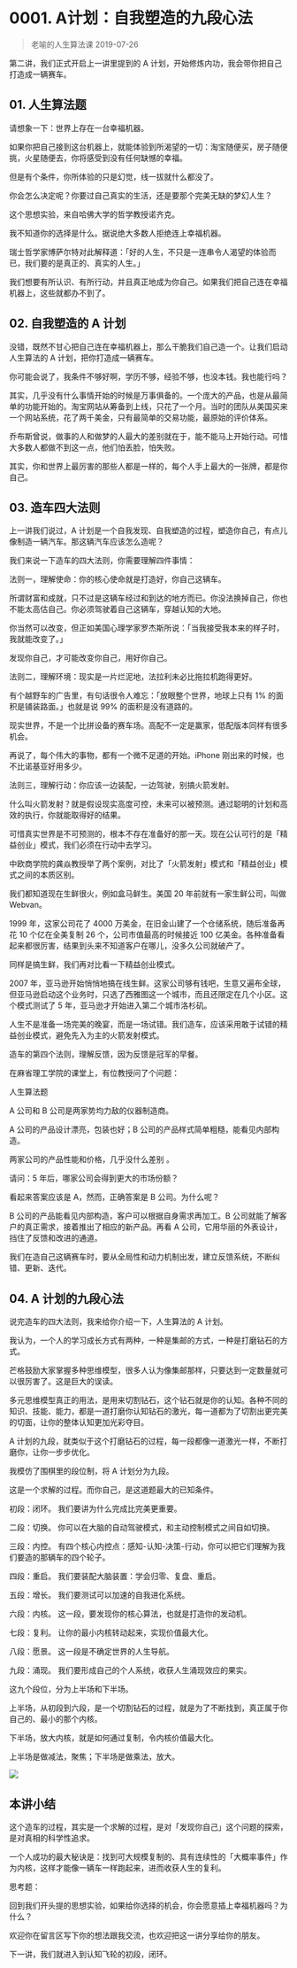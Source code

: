 # 0001. A计划：自我塑造的九段心法
> 老喻的人生算法课
2019-07-26

第二讲，我们正式开启上一讲里提到的 A 计划，开始修炼内功，我会带你把自己打造成一辆赛车。

## 01. 人生算法题

请想象一下：世界上存在一台幸福机器。

如果你把自己接到这台机器上，就能体验到所渴望的一切：淘宝随便买，房子随便挑，火星随便去，你将感受到没有任何缺憾的幸福。

但是有个条件，你所体验的只是幻觉，线一拔就什么都没了。

你会怎么决定呢？你要过自己真实的生活，还是要那个完美无缺的梦幻人生？

这个思想实验，来自哈佛大学的哲学教授诺齐克。

我不知道你的选择是什么。据说绝大多数人拒绝连上幸福机器。

瑞士哲学家博萨尔特对此解释道：「好的人生，不只是一连串令人渴望的体验而已，我们要的是真正的、真实的人生。」

我们想要有所认识、有所行动，并且真正地成为你自己。如果我们把自己连在幸福机器上，这些就都办不到了。

## 02. 自我塑造的 A 计划

没错，既然不甘心把自己连在幸福机器上，那么干脆我们自己造一个。让我们启动人生算法的 A 计划，把你打造成一辆赛车。

你可能会说了，我条件不够好啊，学历不够，经验不够，也没本钱。我也能行吗？

其实，几乎没有什么事情开始的时候是万事俱备的。一个庞大的产品，也是从最简单的功能开始的。淘宝网站从筹备到上线，只花了一个月。当时的团队从美国买来一个网站系统，花了两千美金，只有最简单的交易功能，最原始的评价体系。

乔布斯曾说，做事的人和做梦的人最大的差别就在于，能不能马上开始行动。可惜大多数人都做不到这一点，他们怕丢脸，怕失败。

其实，你和世界上最厉害的那些人都是一样的，每个人手上最大的一张牌，都是你自己。

## 03. 造车四大法则

上一讲我们说过，A 计划是一个自我发现、自我塑造的过程，塑造你自己，有点儿像制造一辆汽车。那这辆汽车应该怎么造呢？

我们来说一下造车的四大法则，你需要理解四件事情：

法则一，理解使命：你的核心使命就是打造好，你自己这辆车。

所谓财富和成就，只不过是这辆车经过和到达的地方而已。你没法换掉自己，你也不能太高估自己。你必须驾驶着自己这辆车，穿越认知的大地。

你当然可以改变，但正如美国心理学家罗杰斯所说：「当我接受我本来的样子时，我就能改变了。」

发现你自己，才可能改变你自己，用好你自己。

法则二，理解环境：现实是一片烂泥地，法拉利未必比拖拉机跑得更好。

有个越野车的广告里，有句话很令人难忘：「放眼整个世界，地球上只有 1% 的面积是铺装路面。」也就是说 99% 的面积是没有道路的。

现实世界，不是一个比拼设备的赛车场。高配不一定是赢家，低配版本同样有很多机会。

再说了，每个伟大的事物，都有一个微不足道的开始。iPhone 刚出来的时候，也不比诺基亚好用多少。

法则三，理解行动：你应该一边装配，一边驾驶，别搞火箭发射。

什么叫火箭发射？就是假设现实高度可控，未来可以被预测。通过聪明的计划和高效的执行，你就能取得好的结果。

可惜真实世界是不可预测的，根本不存在准备好的那一天。现在公认可行的是「精益创业」模式，我们必须在行动中去学习。

中欧商学院的龚焱教授举了两个案例，对比了「火箭发射」模式和「精益创业」模式之间的本质区别。

我们都知道现在生鲜很火，例如盒马鲜生。美国 20 年前就有一家生鲜公司，叫做 Webvan。

1999 年，这家公司花了 4000 万美金，在旧金山建了一个仓储系统，随后准备再花 10 个亿在全美复制 26 个，公司市值最高的时候接近 100 亿美金。各种准备看起来都很厉害，结果到头来不知道客户在哪儿，没多久公司就破产了。

同样是搞生鲜，我们再对比看一下精益创业模式。

2007 年，亚马逊开始悄悄地搞在线生鲜。这家公司够有钱吧，生意又遍布全球，但亚马逊启动这个业务时，只选了西雅图这一个城市，而且还限定在几个小区。这个模式测试了 5 年，亚马逊才开始进入第二个城市洛杉矶。

人生不是准备一场完美的晚宴，而是一场试错。我们造车，应该采用敢于试错的精益创业模式，避免先入为主的火箭发射模式。

造车的第四个法则，理解反馈，因为反馈是冠军的早餐。

在麻省理工学院的课堂上，有位教授问了个问题：

人生算法题

A 公司和 B 公司是两家势均力敌的仪器制造商。 

A 公司的产品设计漂亮，包装也好；B 公司的产品样式简单粗糙，能看见内部构造。

两家公司的产品性能和价格，几乎没什么差别 。

请问：5 年后，哪家公司会得到更大的市场份额？

看起来答案应该是 A，然而，正确答案是 B 公司。为什么呢？

B 公司的产品能看见内部构造，客户可以根据自身需求再加工。B 公司就能了解客户的真正需求，接着推出了相应的新产品。再看 A 公司，它用华丽的外表设计，挡住了反馈和改进的通道。

我们在造自己这辆赛车时，要从全局性和动力机制出发，建立反馈系统，不断纠错、更新、迭代。

## 04. A 计划的九段心法

说完造车的四大法则，我来给你介绍一下，人生算法的 A 计划。

我认为，一个人的学习成长方式有两种，一种是集邮的方式，一种是打磨钻石的方式。

芒格鼓励大家掌握多种思维模型，很多人认为像集邮那样，只要达到一定数量就可以很厉害了。这是巨大的误读。

多元思维模型真正的用法，是用来切割钻石，这个钻石就是你的认知。各种不同的知识、技能、能力，都是一道打磨你认知钻石的激光，每一道都为了切割出更完美的切面，让你的整体认知更加光彩夺目。

A 计划的九段，就类似于这个打磨钻石的过程，每一段都像一道激光一样，不断打磨你，让你一步步优化。

我模仿了围棋里的段位制，将 A 计划分为九段。

这是一个求解的过程。而你自己，是这道题最大的已知条件。

初段：闭环。 我们要讲为什么完成比完美更重要。

二段：切换。 你可以在大脑的自动驾驶模式，和主动控制模式之间自如切换。

三段：内控。 有四个核心内控点：感知-认知-决策-行动，你可以把它们理解为我们要造的那辆车的四个轮子。

四段：重启。 我们要装配大脑装置：学会归零、复盘、重启。

五段：增长。 我们要测试可以加速的自我进化系统。

六段：内核。 这一段，要发现你的核心算法，也就是打造你的发动机。

七段：复利。 让你的最小内核转动起来，实现价值最大化。

八段：愿景。 这一段是不确定世界的人生导航。

九段：涌现。 我们要形成自己的个人系统，收获人生涌现效应的果实。

这九个段位，分为上半场和下半场。

上半场，从初段到六段，是一个切割钻石的过程，就是为了不断找到，真正属于你自己的、最小的那个内核。

下半场，放大内核，就是如何通过复制，令内核价值最大化。

上半场是做减法，聚焦；下半场是做乘法，放大。

![](https://raw.githubusercontent.com/dalong0514/selfstudy/master/图片链接/神经心理/2019003.jpg)

## 本讲小结

这个造车的过程，其实是一个求解的过程，是对「发现你自己」这个问题的探索，是对真相的科学性追求。

一个人成功的最大秘诀是：找到可大规模复制的、具有连续性的「大概率事件」作为内核，这样才能像一辆车一样跑起来，进而收获人生的复利。

思考题：

回到我们开头提的思想实验，如果给你选择的机会，你会愿意插上幸福机器吗？为什么？

欢迎你在留言区写下你的想法跟我交流，也欢迎把这一讲分享给你的朋友。

下一讲，我们就进入到认知飞轮的初段，闭环。
